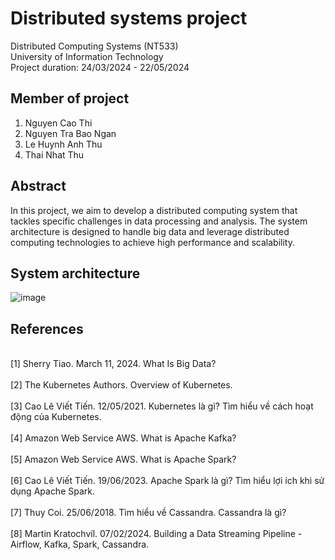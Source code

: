 # Distributed systems project
Distributed Computing Systems (NT533)  
University of Information Technology  
Project duration: 24/03/2024 - 22/05/2024
## Member of project
1. Nguyen Cao Thi
2. Nguyen Tra Bao Ngan
3. Le Huynh Anh Thu
4. Thai Nhat Thu

## Abstract
In this project, we aim to develop a distributed computing system that tackles specific challenges in data processing and analysis. The system architecture is designed to handle big data and leverage distributed computing technologies to achieve high performance and scalability.

## System architecture
![image](https://github.com/N3Twork-nc/Distributed_systems_project/assets/93419631/45e0d899-c96f-450a-a970-fed0ab15bd31)


## References
<br> [1] Sherry Tiao. March 11, 2024. What Is Big Data? <br>
<br> [2] The Kubernetes Authors. Overview of Kubernetes. <br> 
<br> [3] Cao Lê Viết Tiến. 12/05/2021. Kubernetes là gì? Tìm hiểu về cách hoạt động của Kubernetes. <br> 
<br> [4] Amazon Web Service AWS. What is Apache Kafka? <br> 
<br> [5] Amazon Web Service AWS. What is Apache Spark? <br> 
<br> [6] Cao Lê Viết Tiến. 19/06/2023. Apache Spark là gì? Tìm hiểu lợi ích khi sử dụng Apache Spark. <br> 
<br> [7] Thuy Coi. 25/06/2018. Tìm hiểu về Cassandra. Cassandra là gì? <br> 
<br> [8] Martin Kratochvíl. 07/02/2024. Building a Data Streaming Pipeline - Airflow, Kafka, Spark, Cassandra. <br>
